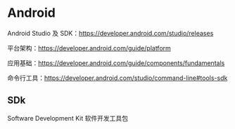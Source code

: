 # Android

Android Studio 及 SDK：<https://developer.android.com/studio/releases>

平台架构：<https://developer.android.com/guide/platform>

应用基础：<https://developer.android.com/guide/components/fundamentals>

命令行工具：<https://developer.android.com/studio/command-line#tools-sdk>

## SDk

Software Development Kit 软件开发工具包